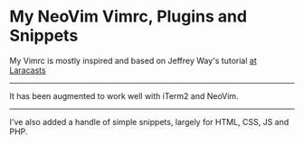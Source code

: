 # My NeoVim Vimrc, Plugins and Snippets
My Vimrc is mostly inspired and based on Jeffrey Way's tutorial [at Laracasts](https://laracasts.com/series/vim-mastery)

---
It has been augmented to work well with iTerm2 and NeoVim.

---
I've also added a handle of simple snippets, largely for HTML, CSS, JS and PHP. 
